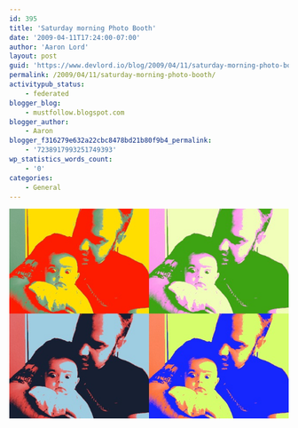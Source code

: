 ```yaml
---
id: 395
title: 'Saturday morning Photo Booth'
date: '2009-04-11T17:24:00-07:00'
author: 'Aaron Lord'
layout: post
guid: 'https://www.devlord.io/blog/2009/04/11/saturday-morning-photo-booth/'
permalink: /2009/04/11/saturday-morning-photo-booth/
activitypub_status:
    - federated
blogger_blog:
    - mustfollow.blogspot.com
blogger_author:
    - Aaron
blogger_f316279e632a22cbc8478bd21b80f9b4_permalink:
    - '7238917993251749393'
wp_statistics_words_count:
    - '0'
categories:
    - General
---
```


<p class="mobile-photo"><a href="/assets/img/2011/10/mypicture-758075.jpg"><img src="/assets/img/2011/10/mypicture-758075.jpg?w=300" border="0" alt="" /></a></p><div class="blogger-post-footer"><img width='1' height='1' src="https://www.devlord.io/blog/2009/04/11/saturday-morning-photo-booth/"' /></div>